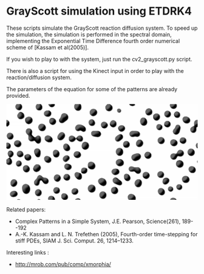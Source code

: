 # GrayScott simulation using ETDRK4

These scripts simulate the GrayScott reaction diffusion system. To speed up the simulation, the simulation is performed in the spectral domain, implementing the Exponential Time Difference fourth order numerical scheme of [Kassam et al(2005)].

If you wish to play to with the system, just run the cv2_grayscott.py script.

There is also a script for using the Kinect input in order to play with the reaction/diffusion system.

The parameters of the equation for some of the patterns are already provided.

![Solitons](https://raw.githubusercontent.com/jeremyfix/GrayScott/master/u-solitons.png)

Related papers:
- Complex Patterns in a Simple System, J.E. Pearson, Science(261), 189--192
- A.-K. Kassam and L. N. Trefethen (2005), Fourth-order time-stepping for stiff PDEs, SIAM J. Sci. Comput. 26, 1214–1233.


Interesting links : 
- http://mrob.com/pub/comp/xmorphia/
